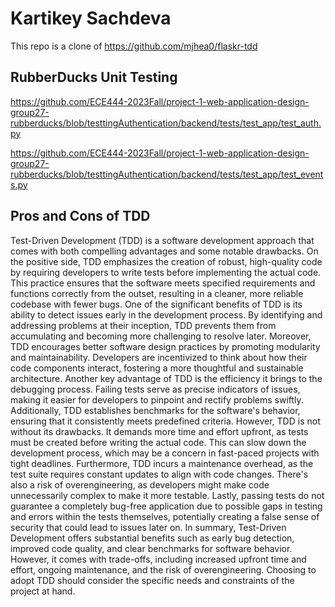 # Kartikey Sachdeva 

This repo is a clone of https://github.com/mjhea0/flaskr-tdd

## RubberDucks Unit Testing 

https://github.com/ECE444-2023Fall/project-1-web-application-design-group27-rubberducks/blob/testtingAuthentication/backend/tests/test_app/test_auth.py

https://github.com/ECE444-2023Fall/project-1-web-application-design-group27-rubberducks/blob/testtingAuthentication/backend/tests/test_app/test_events.py


## Pros and Cons of TDD

Test-Driven Development (TDD) is a software development approach that comes with both compelling advantages and some notable drawbacks. On the positive side, TDD emphasizes the creation of robust, high-quality code by requiring developers to write tests before implementing the actual code. This practice ensures that the software meets specified requirements and functions correctly from the outset, resulting in a cleaner, more reliable codebase with fewer bugs. One of the significant benefits of TDD is its ability to detect issues early in the development process. By identifying and addressing problems at their inception, TDD prevents them from accumulating and becoming more challenging to resolve later. Moreover, TDD encourages better software design practices by promoting modularity and maintainability. Developers are incentivized to think about how their code components interact, fostering a more thoughtful and sustainable architecture. Another key advantage of TDD is the efficiency it brings to the debugging process. Failing tests serve as precise indicators of issues, making it easier for developers to pinpoint and rectify problems swiftly. Additionally, TDD establishes benchmarks for the software's behavior, ensuring that it consistently meets predefined criteria. However, TDD is not without its drawbacks. It demands more time and effort upfront, as tests must be created before writing the actual code. This can slow down the development process, which may be a concern in fast-paced projects with tight deadlines. Furthermore, TDD incurs a maintenance overhead, as the test suite requires constant updates to align with code changes. There's also a risk of overengineering, as developers might make code unnecessarily complex to make it more testable. Lastly, passing tests do not guarantee a completely bug-free application due to possible gaps in testing and errors within the tests themselves, potentially creating a false sense of security that could lead to issues later on. In summary, Test-Driven Development offers substantial benefits such as early bug detection, improved code quality, and clear benchmarks for software behavior. However, it comes with trade-offs, including increased upfront time and effort, ongoing maintenance, and the risk of overengineering. Choosing to adopt TDD should consider the specific needs and constraints of the project at hand.
